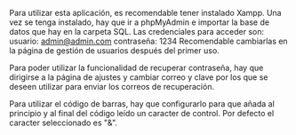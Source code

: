Para utilizar esta aplicación, es recomendable tener instalado Xampp.
Una vez se tenga instalado, hay que ir a phpMyAdmin e importar la base de datos que hay en la carpeta SQL.
Las credenciales para acceder son:
  usuario: admin@admin.com
  contraseña: 1234
Recomendable cambiarlas en la página de gestión de usuarios después del primer uso.

Para poder utilizar la funcionalidad de recuperar contraseña, hay que dirigirse a la página de ajustes y cambiar correo y clave por los que se deseen utilizar para enviar los correos de recuperación.

Para utilizar el código de barras, hay que configurarlo para que añada al principio y al final del código leído un caracter de control. Por defecto el caracter seleccionado es "&".
